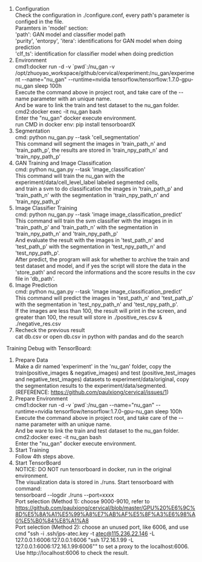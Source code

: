 1. Configuration  
Check the configuration in ./configure.conf, every path's parameter is configed in the file.  
Paramters in 'model' section:  
'path': GAN model and classifier model path  
'purity', 'entorpy', 'itera': identifications for GAN model when doing prediction  
'clf_ts': identification for classifier model when doing prediction  
2. Environment  
cmd1:docker run -d -v \`pwd\`:/nu_gan -v /opt/zhuoyao_workspace/github/cervical/experiment:/nu_gan/experiment  --name="nu_gan" --runtime=nvidia tensorflow/tensorflow:1.7.0-gpu-nu_gan sleep 100h     
Execute the command above in project root, and take care of the --name parameter with an unique name.  
And be ware to link the train and test dataset to the nu_gan folder.  
cmd2:docker exec -it nu_gan bash  
Enter the "nu_gan" docker execute environment.  
run CMD in docker env: pip install tensorboardX
3. Segmentation  
cmd: python nu_gan.py --task 'cell_segmentation'  
This command will segment the images in 'train_path_n' and 'train_path_p', the results are stored in 'train_npy_path_n' and 'train_npy_path_p'  
4. GAN Training and Image Classification  
cmd: python nu_gan.py --task 'image_classification'  
This command will train the nu_gan with the experiment/data/cell_level_label labeled segmented cells,   
and train a svm to do classification the images in 'train_path_p' and 'train_path_n' with the segmentation in 'train_npy_path_n' and 'train_npy_path_p'  
5. Image Classifier Training  
cmd: python nu_gan.py --task 'image image_classification_predict'  
This command will train the svm classifier with the images in in 'train_path_p' and 'train_path_n' with the segmentation in 'train_npy_path_n' and 'train_npy_path_p'  
And evaluate the result with the images in 'test_path_n' and 'test_path_p' with the segmentation in 'test_npy_path_n' and 'test_npy_path_p'.  
After predict, the program will ask for whether to archive the train and test dataset and model, and if yes the script will store 
the data in the 'store_path' and record the informations and the score results in the csv file in 'db_path'.  
6. Image Prediction  
cmd: python nu_gan.py --task 'image image_classification_predict'  
This command will predict the images in 'test_path_n' and 'test_path_p' with the segmentation in 'test_npy_path_n' and 'test_npy_path_p'.  
If the images are less than 100, the result will print in the screen, and greater than 100, the result will store in ./positive_res.csv & ./negative_res.csv  
6. Recheck the previous result  
cat db.csv or open db.csv in python with pandas and do the search  

Training Debug with TensorBoard:  
1. Prepare Data  
Make a dir named 'experiment' in the 'nu_gan' folder, copy the train(positive_images & negative_images) and test (positive_test_images and negative_test_images) datasets to experiment/data/original, copy the segmentation results to the experiment/data/segmented.  
(REFERENCE: https://github.com/paulxiong/cervical/issues/1)  
2. Prepare Environment  
cmd1:docker run -d -v \`pwd\`:/nu_gan --name="nu_gan" --runtime=nvidia tensorflow/tensorflow:1.7.0-gpu-nu_gan sleep 100h     
Execute the command above in project root, and take care of the --name parameter with an unique name.  
And be ware to link the train and test dataset to the nu_gan folder.   
cmd2:docker exec -it nu_gan bash   
Enter the "nu_gan" docker execute environment.  
3. Start Training  
Follow 4th steps above.  
4. Start TensorBoard  
NOTICE: DO NOT run tensorboard in docker, run in the original environment.  
The visualization data is stored in ./runs. Start tensorboard with command:  
tensorboard --logdir ./runs --port=xxxx   
Port selection (Method 1): choose 9000-9010, refer to https://github.com/paulxiong/cervical/blob/master/GPU%20%E6%9C%8D%E5%8A%A1%E5%99%A8%E7%AB%AF%E5%8F%A3%E6%98%A0%E5%B0%84%E8%A1%A8  
Port selection (Method 2): choose an unused port, like 6006, and use cmd "ssh -i .ssh/jps-atec.key -t atec@115.236.22.146 -L 127.0.0.1:6006:127.0.0.1:6006 "ssh 172.16.1.99 -L 127.0.0.1:6006:172.16.1.99:6006"" to set a proxy to the localhost:6006. Use http://localhost:6006 to check the result.

